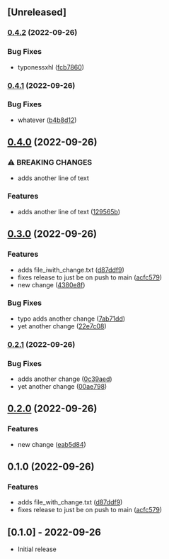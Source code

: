 ## [Unreleased]

### [0.4.2](https://www.github.com/niquerio/please-release-demo/compare/v0.4.1...v0.4.2) (2022-09-26)


### Bug Fixes

* typonessxhl ([fcb7860](https://www.github.com/niquerio/please-release-demo/commit/fcb7860ca7d600bae74f2a61ed2d1d56bc132e4e))

### [0.4.1](https://www.github.com/niquerio/please-release-demo/compare/v0.4.0...v0.4.1) (2022-09-26)


### Bug Fixes

* whatever ([b4b8d12](https://www.github.com/niquerio/please-release-demo/commit/b4b8d12496782aa25e106cf56eb630310c51d038))

## [0.4.0](https://www.github.com/niquerio/please-release-demo/compare/v0.3.0...v0.4.0) (2022-09-26)


### ⚠ BREAKING CHANGES

* adds another line of text

### Features

* adds another line of text ([129565b](https://www.github.com/niquerio/please-release-demo/commit/129565b0b53ada5c152e429172aa7c99a4d00419))

## [0.3.0](https://www.github.com/niquerio/please-release-demo/compare/v0.2.1...v0.3.0) (2022-09-26)


### Features

* adds file_iwith_change.txt ([d87ddf9](https://www.github.com/niquerio/please-release-demo/commit/d87ddf9b7cd12b41c0ff68de784109acd151563a))
* fixes release to just be on push to main ([acfc579](https://www.github.com/niquerio/please-release-demo/commit/acfc579f3667e7dafc78cea2c224be879d458909))
* new change ([4380e8f](https://www.github.com/niquerio/please-release-demo/commit/4380e8f7a701e5fa01841835c50c181f4e5ff151))


### Bug Fixes

* typo adds another change ([7ab71dd](https://www.github.com/niquerio/please-release-demo/commit/7ab71dd023052d8b5350875dbfd1f827c51f15d9))
* yet another change ([22e7c08](https://www.github.com/niquerio/please-release-demo/commit/22e7c08e11084ba3341744473622a3c58cd2f1d8))

### [0.2.1](https://www.github.com/niquerio/please-release-demo/compare/v0.2.0...v0.2.1) (2022-09-26)


### Bug Fixes

* adds another change ([0c39aed](https://www.github.com/niquerio/please-release-demo/commit/0c39aedabe6ea538f350ef14a72900c72e5f782c))
* yet another change ([00ae798](https://www.github.com/niquerio/please-release-demo/commit/00ae7980a191ed4be35d77c4168e4be360312f56))

## [0.2.0](https://www.github.com/niquerio/please-release-demo/compare/v0.1.0...v0.2.0) (2022-09-26)


### Features

* new change ([eab5d84](https://www.github.com/niquerio/please-release-demo/commit/eab5d843a1a20b4d308a17cd7500313dd1312676))

## 0.1.0 (2022-09-26)


### Features

* adds file_with_change.txt ([d87ddf9](https://www.github.com/niquerio/please-release-demo/commit/d87ddf9b7cd12b41c0ff68de784109acd151563a))
* fixes release to just be on push to main ([acfc579](https://www.github.com/niquerio/please-release-demo/commit/acfc579f3667e7dafc78cea2c224be879d458909))

## [0.1.0] - 2022-09-26

- Initial release
